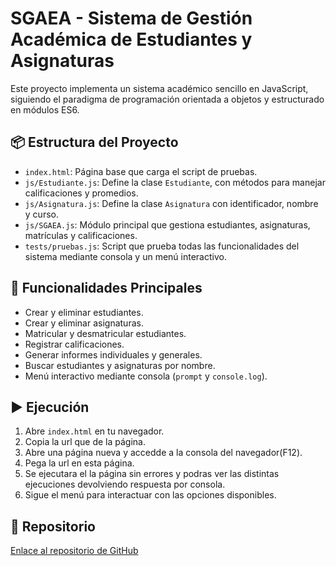 
# SGAEA - Sistema de Gestión Académica de Estudiantes y Asignaturas

Este proyecto implementa un sistema académico sencillo en JavaScript, siguiendo el paradigma de programación orientada a objetos y estructurado en módulos ES6.

## 📦 Estructura del Proyecto

- `index.html`: Página base que carga el script de pruebas.
- `js/Estudiante.js`: Define la clase `Estudiante`, con métodos para manejar calificaciones y promedios.
- `js/Asignatura.js`: Define la clase `Asignatura` con identificador, nombre y curso.
- `js/SGAEA.js`: Módulo principal que gestiona estudiantes, asignaturas, matrículas y calificaciones.
- `tests/pruebas.js`: Script que prueba todas las funcionalidades del sistema mediante consola y un menú interactivo.

## 🚀 Funcionalidades Principales

- Crear y eliminar estudiantes.
- Crear y eliminar asignaturas.
- Matricular y desmatricular estudiantes.
- Registrar calificaciones.
- Generar informes individuales y generales.
- Buscar estudiantes y asignaturas por nombre.
- Menú interactivo mediante consola (`prompt` y `console.log`).

## ▶️ Ejecución

1. Abre `index.html` en tu navegador.
2. Copia la url que de la página. 
3. Abre una página nueva y accedde a la consola del navegador(F12).
4. Pega la url en esta página.
5. Se ejecutara el la página sin errores y podras ver las distintas ejecuciones devolviendo respuesta por consola.
6. Sigue el menú para interactuar con las opciones disponibles.

## 🔗 Repositorio

[Enlace al repositorio de GitHub](https://github.com/MarioKoko777/DWEC_Mario_Ubago_Martos.git)